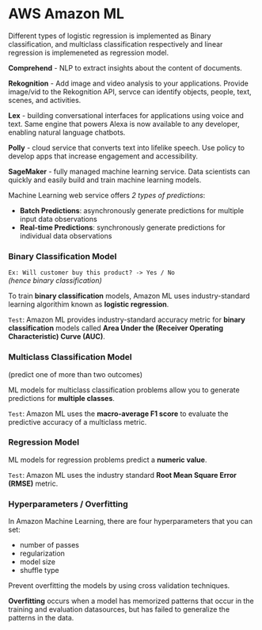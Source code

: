 # AWS Amazon ML

Different types of logistic regression is implemented as Binary classification, and multiclass classification respectively and linear regression is implemeneted as regression model.

**Comprehend** - NLP to extract insights about the content of documents.

**Rekognition** - Add image and video analysis to your applications. Provide image/vid to the Rekognition API, servce can identify objects, people, text, scenes, and activities.

**Lex** - building conversational interfaces for applications using voice and text. Same engine that powers Alexa is now available to any developer, enabling natural language chatbots.

**Polly** - cloud service that converts text into lifelike speech. Use policy to develop apps that increase engagement and accessibility.

**SageMaker** - fully managed machine learning service. Data scientists can quickly and easily build and train machine learning models.

Machine Learning web service offers _2 types of predictions_: 
- **Batch Predictions**: asynchronously generate predictions for multiple input data observations
- **Real-time Predictions**: synchronously generate predictions for individual data observations

### Binary Classification Model

`Ex: Will customer buy this product? -> Yes / No` \
_(hence binary classification)_

To train **binary classification** models, Amazon ML uses industry-standard learning algorithim known as **logistic regression**.

`Test`: Amazon ML provides industry-standard accuracy metric for **binary classification** models called **Area Under the (Receiver Operating Characteristic) Curve (AUC)**.

### Multiclass Classification Model

(predict one of more than two outcomes)

ML models for multiclass classification problems allow you to generate predictions for **multiple classes**.

`Test`: Amazon ML uses the **macro-average F1 score** to evaluate the predictive accuracy of a multiclass metric.

### Regression Model

ML models for regression problems predict a **numeric value**. 

`Test`: Amazon ML uses the industry standard **Root Mean Square Error (RMSE)** metric.

### Hyperparameters / Overfitting
In Amazon Machine Learning, there are four hyperparameters that you can set: 
- number of passes
- regularization
- model size
- shuffle type

Prevent overfitting the models by using cross validation techniques.

**Overfitting** occurs when a model has memorized patterns that occur in the training and evaluation datasources, but has failed to generalize the patterns in the data.